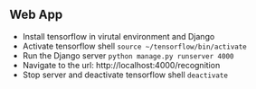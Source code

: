 ## Web App

* Install tensorflow in virutal environment and Django
* Activate tensorflow shell ```source ~/tensorflow/bin/activate```
* Run the Django server ```python manage.py runserver 4000```
* Navigate to the url: http://localhost:4000/recognition
* Stop server and deactivate tensorflow shell ```deactivate```
